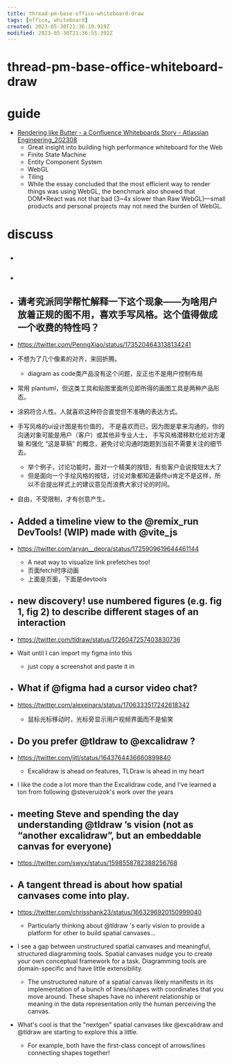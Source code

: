 ```yaml
---
title: thread-pm-base-office-whiteboard-draw
tags: [office, whiteboard]
created: 2023-05-30T21:36:19.919Z
modified: 2023-05-30T21:36:55.391Z
---
```


# thread-pm-base-office-whiteboard-draw

# guide

- [Rendering like Butter - a Confluence Whiteboards Story - Atlassian Engineering_202308](https://www.atlassian.com/engineering/rendering-like-butter-a-confluence-whiteboards-story)
  - Great insight into building high performance whiteboard for the Web
  - Finite State Machine
  - Entity Component System
  - WebGL
  - Tiling
  - While the essay concluded that the most efficient way to render things was using WebGL, the benchmark also showed that DOM+React was not that bad (3~4x slower than Raw WebGL)—small products and personal projects may not need the burden of WebGL.
# discuss
- ## 

- ## 

- ## 请考究派同学帮忙解释一下这个现象——为啥用户放着正规的图不用，喜欢手写风格。这个值得做成一个收费的特性吗？
- https://twitter.com/PenngXiao/status/1735204643138134241
- 不想为了几个像素的对齐，来回折腾。
  - diagram as code类产品没有这个问题，反正也不是用户控制布局
- 常用 plantuml，但这类工具和贴图里面所见即所得的画图工具是两种产品形态。
- 涂鸦符合人性。人就喜欢这种符合直觉但不准确的表达方式。
- 手写风格的ui设计图是有价值的， 不是喜欢而已，因为图是拿来沟通的，你的沟通对象可能是用户（客户）或其他非专业人士， 手写风格潜移默化给对方灌输 和强化 “这是草稿” 的概念，避免讨论沟通时跑题到当前不需要关注的细节去。 
  - 举个例子，讨论功能时，面对一个精美的按钮，有些客户会说按钮太大了
  - 但是面向一个手绘风格的按钮，讨论对象都知道最终ui肯定不是这样，所以不会提出样式上的建议意见而浪费大家讨论的时间。

- 自由，不受限制，才有创意产生。

- ## Added a timeline view to the @remix_run DevTools! (WIP) made with @vite_js
- https://twitter.com/aryan__deora/status/1725909619644461144
  - A neat way to visualize link prefetches too!
  - 页面fetch时序动画
  - 上面是页面，下面是devtools

- ## new discovery! use numbered figures (e.g. fig 1, fig 2) to describe different stages of an interaction
- https://twitter.com/tldraw/status/1726047257403830736
- Wait until I can import my figma into this
  - just copy a screenshot and paste it in 

- ## What if @figma had a cursor video chat?
- https://twitter.com/alexeinars/status/1706333517242618342
  - 鼠标光标移动时，光标旁显示用户视频界面而不是偷笑

- ## Do you prefer @tldraw to @excalidraw ?
- https://twitter.com/jitl/status/1643764436660899840
  - Excalidraw is ahead on features, TLDraw is ahead in my heart
- I like the code a lot more than the Excalidraw code, and I've learned a ton from following @steveruizok's work over the years

- ## meeting Steve and spending the day understanding @tldraw ’s vision (not as “another excalidraw”, but an embeddable canvas for everyone) 
- https://twitter.com/swyx/status/1598558782388256768

- ## A tangent thread is about how spatial canvases come into play. 
- https://twitter.com/chrisshank23/status/1663296920150999040
  - Particularly thinking about @tldraw 's early vision to provide a platform for other to build spatial canvases...
- I see a gap between unstructured spatial canvases and meaningful, structured diagramming tools. Spatial canvases nudge you to create your own conceptual framework for a task. Diagramming tools are domain-specific and have little extensibility.
  - The unstructured nature of a spatial canvas likely manifests in its implementation of a bunch of lines/shapes with coordinates that you move around. These shapes have no inherent relationship or meaning in the data representation only the human perceiving the canvas.

- What's cool is that the "nextgen" spatial canvases like @excalidraw and @tldraw are starting to explore this a little. 
  - For example, both have the first-class concept of arrows/lines connecting shapes together!
